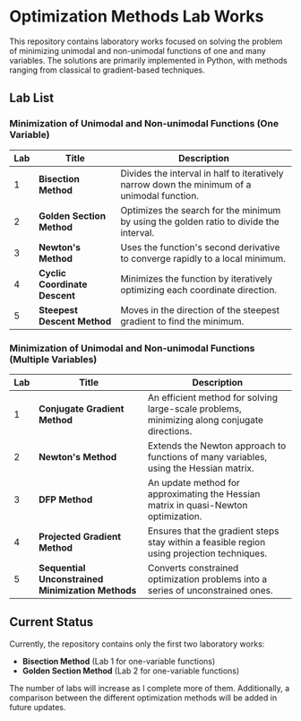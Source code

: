 # Optimization Methods Lab Works

This repository contains laboratory works focused on solving the problem of minimizing unimodal and non-unimodal functions of one and many variables. The solutions are primarily implemented in Python, with methods ranging from classical to gradient-based techniques.

## Lab List

### Minimization of Unimodal and Non-unimodal Functions (One Variable)

| Lab | Title | Description |
| --- | ----- | ----------- |
| 1   | **Bisection Method** | Divides the interval in half to iteratively narrow down the minimum of a unimodal function. |
| 2   | **Golden Section Method** | Optimizes the search for the minimum by using the golden ratio to divide the interval. |
| 3   | **Newton's Method** | Uses the function's second derivative to converge rapidly to a local minimum. |
| 4   | **Cyclic Coordinate Descent** | Minimizes the function by iteratively optimizing each coordinate direction. |
| 5   | **Steepest Descent Method** | Moves in the direction of the steepest gradient to find the minimum. |

### Minimization of Unimodal and Non-unimodal Functions (Multiple Variables)

| Lab | Title | Description |
| --- | ----- | ----------- |
| 1   | **Conjugate Gradient Method** | An efficient method for solving large-scale problems, minimizing along conjugate directions. |
| 2   | **Newton's Method** | Extends the Newton approach to functions of many variables, using the Hessian matrix. |
| 3   | **DFP Method** | An update method for approximating the Hessian matrix in quasi-Newton optimization. |
| 4   | **Projected Gradient Method** | Ensures that the gradient steps stay within a feasible region using projection techniques. |
| 5   | **Sequential Unconstrained Minimization Methods** | Converts constrained optimization problems into a series of unconstrained ones. |

## Current Status

Currently, the repository contains only the first two laboratory works:
- **Bisection Method** (Lab 1 for one-variable functions)
- **Golden Section Method** (Lab 2 for one-variable functions)

The number of labs will increase as I complete more of them. Additionally, a comparison between the different optimization methods will be added in future updates.
